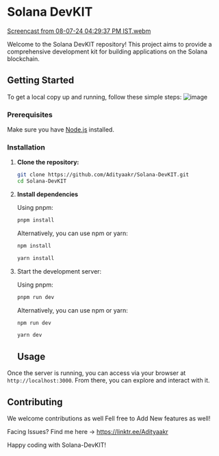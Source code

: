 # Solana DevKIT
[Screencast from 08-07-24 04:29:37 PM IST.webm](https://github.com/Adityaakr/Solana-DevKIT/assets/128833380/73faed1b-56c5-4c76-ba80-da4f58d05341)

Welcome to the Solana DevKIT repository! This project aims to provide a comprehensive development kit for building applications on the Solana blockchain.

## Getting Started

To get a local copy up and running, follow these simple steps:
![image](https://github.com/Adityaakr/Solana-DevKIT/assets/128833380/5f831de4-5f86-4586-883d-ec45a6c31c6f)

### Prerequisites

Make sure you have [Node.js](https://nodejs.org/) installed.

### Installation

1. **Clone the repository:**

   ```sh
   git clone https://github.com/Adityaakr/Solana-DevKIT.git
   cd Solana-DevKIT

2. **Install dependencies**

    Using pnpm:

    ```bash
    pnpm install
    ```

    Alternatively, you can use npm or yarn:

    ```bash
    npm install
    ```

    ```bash
    yarn install
    ```

 3. Start the development server:

    Using pnpm:

    ```bash
    pnpm run dev
    ```

    Alternatively, you can use npm or yarn:

    ```bash
    npm run dev
    ```

    ```bash
    yarn dev
    ```

    ## Usage

   Once the server is running, you can access via your browser at `http://localhost:3000`. From there, you can explore and interact with it.

   ## Contributing

We welcome contributions as well Fell free to Add New features as well!

Facing Issues? Find me here -> https://linktr.ee/Adityaakr

Happy coding with Solana-DevKIT!

